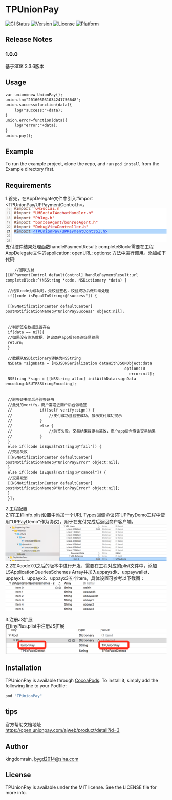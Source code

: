 # TPUnionPay

[![CI Status](http://img.shields.io/travis/kingdomrain/TPUnionPay.svg?style=flat)](https://travis-ci.org/kingdomrain/TPUnionPay)
[![Version](https://img.shields.io/cocoapods/v/TPUnionPay.svg?style=flat)](http://cocoapods.org/pods/TPUnionPay)
[![License](https://img.shields.io/cocoapods/l/TPUnionPay.svg?style=flat)](http://cocoapods.org/pods/TPUnionPay)
[![Platform](https://img.shields.io/cocoapods/p/TPUnionPay.svg?style=flat)](http://cocoapods.org/pods/TPUnionPay)


## Release Notes
### 1.0.0   
基于SDK 3.3.6版本 



## Usage
    var union=new UnionPay();
    union.tn="201605031034241756648";
    union.success=function(data){
        log("success:"+data);
    }
    union.error=function(data){
        log("error:"+data);
    }
    union.pay();


## Example

To run the example project, clone the repo, and run `pod install` from the Example directory first.

## Requirements

1.首先，在AppDelegate文件中引入#import <TPUnionPay/UPPaymentControl.h>。![](http://github.com/TinySunline/TPUnionPay/raw/master/READMESource/1.png)  
支付控件结果处理函数handlePaymentResult: completeBlock:需要在工程AppDelegate文件的application: openURL: options: 方法中进行调用。添加如下代码:
    
        //通联支付
    [[UPPaymentControl defaultControl] handlePaymentResult:url completeBlock:^(NSString *code, NSDictionary *data) {
     
     //结果code为成功时，先校验签名，校验成功后做后续处理
     if([code isEqualToString:@"success"]) {
     
     [[NSNotificationCenter defaultCenter] postNotificationName:@"UnionPaySuccess" object:nil];
     
     
     //判断签名数据是否存在
     if(data == nil){
     //如果没有签名数据，建议商户app后台查询交易结果
     return;
     }
     
     //数据从NSDictionary转换为NSString
     NSData *signData = [NSJSONSerialization dataWithJSONObject:data
                                                        options:0
                                                          error:nil];
     NSString *sign = [[NSString alloc] initWithData:signData encoding:NSUTF8StringEncoding];
     
    
     //验签证书同后台验签证书
     //此处的verify，商户需送去商户后台做验签
     //            if([self verify:sign]) {
     //                //支付成功且验签成功，展示支付成功提示
     //            }
     //            else {
     //                //验签失败，交易结果数据被篡改，商户app后台查询交易结果
     //            }
     }
     else if([code isEqualToString:@"fail"]) {
     //交易失败
     [[NSNotificationCenter defaultCenter] postNotificationName:@"UnionPayError" object:nil];
     }
     else if([code isEqualToString:@"cancel"]) {
     //交易取消
     [[NSNotificationCenter defaultCenter] postNotificationName:@"UnionPayError" object:nil];
     }
     }];
 
2.工程配置  
2.1在工程info.plist设置中添加一个URL Types回调协议(在UPPayDemo工程中使用“UPPayDemo”作为协议)，用于在支付完成后返回商户客户端。
     ![](http://github.com/TinySunline/TPUnionPay/raw/master/READMESource/2.png) 
2.2在Xcode7.0之后的版本中进行开发，需要在工程对应的plist文件中，添加LSApplicationQueriesSchemes  Array并加入uppaysdk、uppaywallet、uppayx1、uppayx2、uppayx3五个item，具体设置可参考以下截图：
    ![](http://github.com/TinySunline/TPUnionPay/raw/master/READMESource/3.png) 
       
3.注册JS扩展  
在tinyPlus.plist中注册JS扩展
    ![](http://github.com/TinySunline/TPUnionPay/raw/master/READMESource/4.png)

## Installation

TPUnionPay is available through [CocoaPods](http://cocoapods.org). To install
it, simply add the following line to your Podfile:

```ruby
pod "TPUnionPay"
```

## tips
官方帮助文档地址  
https://open.unionpay.com/ajweb/product/detail?id=3


## Author

kingdomrain, bygd2014@sina.com

## License

TPUnionPay is available under the MIT license. See the LICENSE file for more info.

